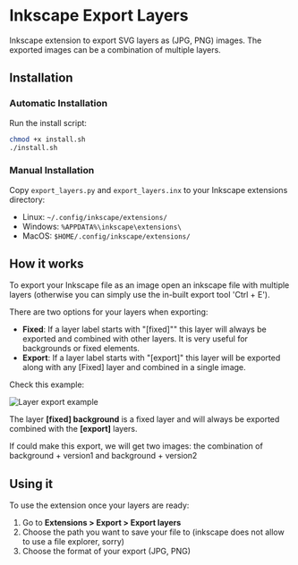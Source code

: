 # Inkscape Export Layers

Inkscape extension to export SVG layers as (JPG, PNG) images. The exported images can be a combination of multiple layers.

## Installation

### Automatic Installation
Run the install script:
```bash
chmod +x install.sh
./install.sh
```

### Manual Installation
Copy `export_layers.py` and `export_layers.inx` to your Inkscape extensions directory:
- Linux: `~/.config/inkscape/extensions/`
- Windows: `%APPDATA%\inkscape\extensions\`
- MacOS: `$HOME/.config/inkscape/extensions/`

## How it works
To export your Inkscape file as an image open an inkscape file with multiple layers (otherwise you can simply use the in-built export tool 'Ctrl + E').

There are two options for your layers when exporting:
- **Fixed**: If a layer label starts with "[fixed]"" this layer will always be exported and combined with other layers. It is very useful for backgrounds or fixed elements.
-  **Export**: If a layer label starts with "[export]" this layer will be exported along with any [Fixed] layer and combined in a single image.

Check this example:

![Layer export example](http://i.imgur.com/StUpSd1.png)

The layer **[fixed] background** is a fixed layer and will always be exported combined with the **[export]** layers.

If could make this export, we will get two images: the combination of background + version1 and background + version2

## Using it
To use the extension once your layers are ready:

1. Go to **Extensions > Export > Export layers**
2. Choose the path you want to save your file to (inkscape does not allow to use a file explorer, sorry)
3. Choose the format of your export (JPG, PNG)
